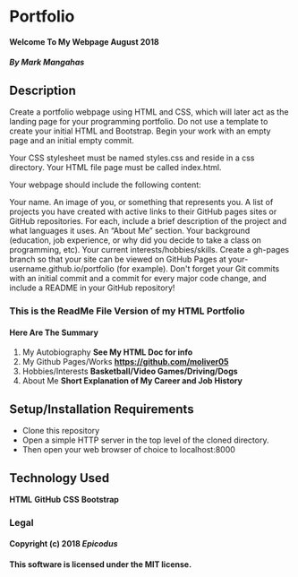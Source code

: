 # Portfolio

#### Welcome To My Webpage **August 2018**

#### _By Mark Mangahas_

## Description
Create a portfolio webpage using HTML and CSS, which will later act as the landing page for your programming portfolio. Do not use a template to create your initial HTML and Bootstrap. Begin your work with an empty page and an initial empty commit.

Your CSS stylesheet must be named styles.css and reside in a css directory. Your HTML file page must be called index.html.

Your webpage should include the following content:

Your name.
An image of you, or something that represents you.
A list of projects you have created with active links to their GitHub pages sites or GitHub repositories.
For each, include a brief description of the project and what languages it uses.
An “About Me” section.
Your background (education, job experience, or why did you decide to take a class on programming, etc).
Your current interests/hobbies/skills.
Create a gh-pages branch so that your site can be viewed on GitHub Pages at your-username.github.io/portfolio (for example).
Don't forget your Git commits with an initial commit and a commit for every major code change, and include a README in your GitHub repository!

### This is the ReadMe File Version of my HTML Portfolio

#### Here Are The Summary

1. My Autobiography **See My HTML Doc for info**
2. My Github Pages/Works **https://github.com/moliver05**
3. Hobbies/Interests **Basketball/Video Games/Driving/Dogs**
4. About Me **Short Explanation of My Career and Job History**

## Setup/Installation Requirements

* Clone this repository
* Open a simple HTTP server in the top level of the cloned directory.
* Then open your web browser of choice to localhost:8000

## Technology Used

**HTML**
**GitHub**
**CSS**
**Bootstrap**

### **Legal**

#### Copyright (c) 2018 _Epicodus_

#### This software is licensed under the **MIT** license.
